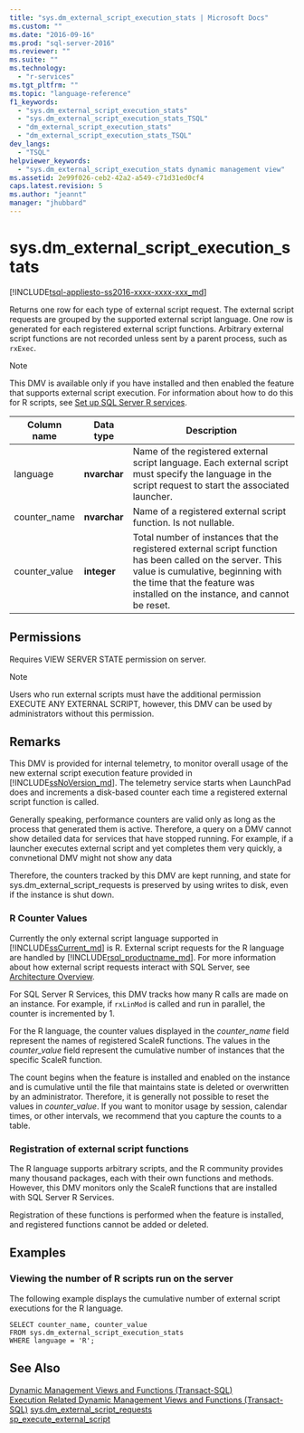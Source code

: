 ```yaml
---
title: "sys.dm_external_script_execution_stats | Microsoft Docs"
ms.custom: ""
ms.date: "2016-09-16"
ms.prod: "sql-server-2016"
ms.reviewer: ""
ms.suite: ""
ms.technology: 
  - "r-services"
ms.tgt_pltfrm: ""
ms.topic: "language-reference"
f1_keywords: 
  - "sys.dm_external_script_execution_stats"
  - "sys.dm_external_script_execution_stats_TSQL"
  - "dm_external_script_execution_stats"
  - "dm_external_script_execution_stats_TSQL"
dev_langs: 
  - "TSQL"
helpviewer_keywords: 
  - "sys.dm_external_script_execution_stats dynamic management view"
ms.assetid: 2e99f026-ceb2-42a2-a549-c71d31ed0cf4
caps.latest.revision: 5
ms.author: "jeannt"
manager: "jhubbard"
---
```

# sys.dm_external_script_execution_stats
[!INCLUDE[tsql-appliesto-ss2016-xxxx-xxxx-xxx_md](../../../database-engine/includes/tsql-appliesto-ss2016-xxxx-xxxx-xxx-md.md)]


  Returns one row for each type of external script request. The external script requests are grouped by the supported external script language. One row is generated for each registered external script functions. Arbitrary external script functions are not recorded unless sent by a parent process, such as `rxExec`.

 
  
> [!NOTE]  
>  This DMV is available only if you have installed and then enabled the feature that supports external script execution. For information about how to do this for R scripts, see [Set up SQL Server R services](../../../advanced-analytics/r-services/set-up-sql-server-r-services-in-database.md).  
  
|Column name|Data type|Description|  
|-----------------|---------------|-----------------|  
|language|**nvarchar**|Name of the registered external script language. Each external script must specify the language in the script request to start the associated launcher. |  
|counter_name|**nvarchar**|Name of a registered external script function. Is not nullable.|  
|counter_value|**integer**|Total number of instances that the registered external script function has been called on the server. This value is cumulative, beginning with the time that the feature was installed on the instance, and cannot be reset.|  

  
## Permissions  
 Requires VIEW SERVER STATE permission on server.  
  
> [!NOTE]  
>  Users who run external scripts must have the additional permission EXECUTE ANY EXTERNAL SCRIPT, however, this DMV can be used by administrators without this permission. 
  
## Remarks  
  This DMV is provided for internal telemetry, to monitor overall usage of the new external script execution feature provided in [!INCLUDE[ssNoVersion_md](../../../advanced-analytics/r-services/includes/ssnoversion-md.md)]. The telemetry service starts when LaunchPad does and increments a disk-based counter each time a registered external script function is called.

Generally speaking, performance counters are valid only as long as the process that generated them is active. Therefore, a query on a DMV cannot show detailed data for  services that have stopped running. For example, if a launcher executes external script and yet completes them very quickly, a convnetional DMV might not show any data

Therefore, the counters tracked by this DMV are kept running, and state for sys.dm_external_script_requests is preserved by using writes to disk, even if the instance is shut down.

   
  
### R Counter Values
 Currently the only external script language supported in [!INCLUDE[ssCurrent_md](../../../advanced-analytics/r-services/includes/sscurrent-md.md)] is R. External script requests for the R language are handled by [!INCLUDE[rsql_productname_md](../../../advanced-analytics/r-services/includes/rsql-productname-md.md)]. For more information about how external script requests interact with SQL Server, see [Architecture Overview](../../../advanced-analytics/r-services/architecture-overview-sql-server-r-services.md). 

For SQL Server R Services, this DMV tracks how many R calls are made on an instance. For example, if `rxLinMod` is called and run in parallel, the counter is incremented by 1.
 
For the R language, the counter values displayed in the *counter_name* field represent the names of registered ScaleR functions. The values in the *counter_value* field represent the cumulative number of instances that the specific ScaleR function. 

The count begins when the feature is installed and enabled on the instance and is cumulative until the file that maintains state is deleted or overwritten by an administrator. Therefore, it is generally not possible to reset the values in *counter_value*. If you want to monitor usage by session, calendar times, or other intervals, we recommend that you capture the counts to a table.

### Registration of external script functions

The R language supports arbitrary scripts, and the R community provides many thousand packages, each with their own functions and methods. However, this DMV monitors only the ScaleR functions that are installed with SQL Server R Services.

Registration of these functions is performed when the feature is installed, and registered functions cannot be added or deleted.

## Examples  
  
### Viewing the number of R scripts run on the server  
 The following example displays the cumulative number of external script executions for the R language.  
  
```  
SELECT counter_name, counter_value   
FROM sys.dm_external_script_execution_stats   
WHERE language = 'R';
```  

  
## See Also  
 [Dynamic Management Views and Functions &#40;Transact-SQL&#41;](../Topic/Dynamic%20Management%20Views%20and%20Functions%20\(Transact-SQL\).md)   
 [Execution Related Dynamic Management Views and Functions &#40;Transact-SQL&#41;](../../../relational-databases/reference/system-dynamic-management-views/execution-related-dynamic-management-views-and-functions-transact-sql.md) 
[sys.dm_external_script_requests](../../../relational-databases/reference/system-dynamic-management-views/sys.dm-external-script-requests.md)  
[sp_execute_external_script](../../../relational-databases/reference/system-stored-procedures/sp-execute-external-script-transact-sql.md)  
  